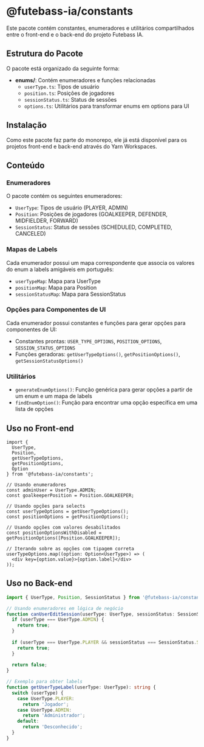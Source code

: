 # @futebass-ia/constants

Este pacote contém constantes, enumeradores e utilitários compartilhados entre o front-end e o back-end do projeto Futebass IA.

## Estrutura do Pacote

O pacote está organizado da seguinte forma:

- **enums/**: Contém enumeradores e funções relacionadas
  - `userType.ts`: Tipos de usuário
  - `position.ts`: Posições de jogadores
  - `sessionStatus.ts`: Status de sessões
  - `options.ts`: Utilitários para transformar enums em options para UI

## Instalação

Como este pacote faz parte do monorepo, ele já está disponível para os projetos front-end e back-end através do Yarn Workspaces.

## Conteúdo

### Enumeradores

O pacote contém os seguintes enumeradores:

- `UserType`: Tipos de usuário (PLAYER, ADMIN)
- `Position`: Posições de jogadores (GOALKEEPER, DEFENDER, MIDFIELDER, FORWARD)
- `SessionStatus`: Status de sessões (SCHEDULED, COMPLETED, CANCELED)

### Mapas de Labels

Cada enumerador possui um mapa correspondente que associa os valores do enum a labels amigáveis em português:

- `userTypeMap`: Mapa para UserType
- `positionMap`: Mapa para Position
- `sessionStatusMap`: Mapa para SessionStatus

### Opções para Componentes de UI

Cada enumerador possui constantes e funções para gerar opções para componentes de UI:

- Constantes prontas: `USER_TYPE_OPTIONS`, `POSITION_OPTIONS`, `SESSION_STATUS_OPTIONS`
- Funções geradoras: `getUserTypeOptions()`, `getPositionOptions()`, `getSessionStatusOptions()`

### Utilitários

- `generateEnumOptions()`: Função genérica para gerar opções a partir de um enum e um mapa de labels
- `findEnumOption()`: Função para encontrar uma opção específica em uma lista de opções

## Uso no Front-end

```tsx
import { 
  UserType, 
  Position,
  getUserTypeOptions,
  getPositionOptions,
  Option
} from '@futebass-ia/constants';

// Usando enumeradores
const adminUser = UserType.ADMIN;
const goalkeeperPosition = Position.GOALKEEPER;

// Usando opções para selects
const userTypeOptions = getUserTypeOptions();
const positionOptions = getPositionOptions();

// Usando opções com valores desabilitados
const positionOptionsWithDisabled = getPositionOptions([Position.GOALKEEPER]);

// Iterando sobre as opções com tipagem correta
userTypeOptions.map((option: Option<UserType>) => (
  <div key={option.value}>{option.label}</div>
));
```

## Uso no Back-end

```typescript
import { UserType, Position, SessionStatus } from '@futebass-ia/constants';

// Usando enumeradores em lógica de negócio
function canUserEditSession(userType: UserType, sessionStatus: SessionStatus): boolean {
  if (userType === UserType.ADMIN) {
    return true;
  }
  
  if (userType === UserType.PLAYER && sessionStatus === SessionStatus.SCHEDULED) {
    return true;
  }
  
  return false;
}

// Exemplo para obter labels
function getUserTypeLabel(userType: UserType): string {
  switch (userType) {
    case UserType.PLAYER:
      return 'Jogador';
    case UserType.ADMIN:
      return 'Administrador';
    default:
      return 'Desconhecido';
  }
}
``` 